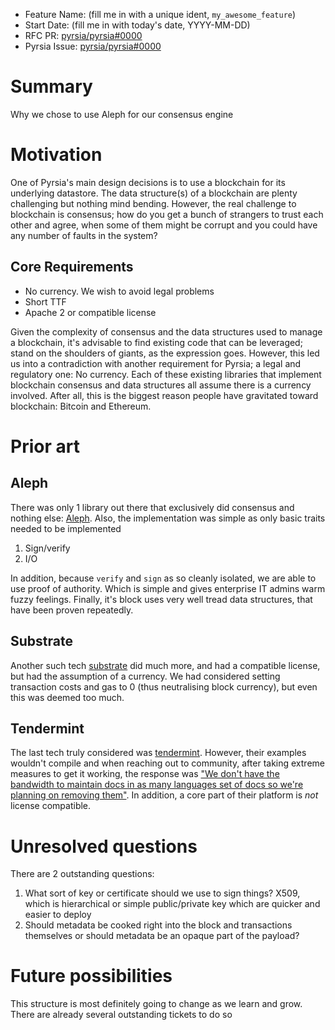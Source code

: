 - Feature Name: (fill me in with a unique ident, `my_awesome_feature`)
- Start Date: (fill me in with today's date, YYYY-MM-DD)
- RFC PR: [pyrsia/pyrsia#0000](https://github.com/pyrsia/pyrsia/pull/0000)
- Pyrsia Issue: [pyrsia/pyrsia#0000](https://github.com/pyrsia/pyrsia/issues/0000)

# Summary

Why we chose to use Aleph for our consensus engine

# Motivation

One of Pyrsia's main design decisions is to use a blockchain for its underlying datastore. The data structure(s) of a
blockchain are plenty challenging but nothing mind bending. However, the real challenge to blockchain is consensus;
how do you get a bunch of strangers to trust each other and agree, when some of them might be corrupt and you could
have any number of faults in the system?

## Core Requirements
- No currency. We wish to avoid legal problems
- Short TTF
- Apache 2 or compatible license

Given the complexity of consensus and the data structures used to manage a blockchain, it's advisable to find existing
code that can be leveraged; stand on the shoulders of giants, as the expression goes. However, this led us into a
contradiction with another requirement for Pyrsia; a legal and regulatory one: No currency. Each of these existing
libraries that implement blockchain consensus and data structures all assume there is a currency involved. After all,
this is the biggest reason people have gravitated toward blockchain: Bitcoin and Ethereum.

# Prior art

## Aleph ##

There was only 1 library out there that exclusively did consensus and nothing else: [Aleph](https://github.com/aleph-zero-foundation/AlephBFT).
Also, the implementation was simple as only basic traits needed to be implemented
1. Sign/verify
2. I/O

In addition, because `verify` and `sign` as so cleanly isolated, we are able to use proof of authority. Which is simple and gives enterprise IT admins warm fuzzy feelings.
Finally, it's block uses very well tread data structures, that have been proven repeatedly.

## Substrate ##
Another such tech [substrate](https://substrate.io/) did much more, and had a compatible license, but had the
assumption of a currency. We had considered setting transaction costs and gas to 0 (thus neutralising block currency), but even this was deemed too much.

## Tendermint ##
The last tech truly considered was [tendermint](https://tendermint.com/). However, their examples wouldn't compile and
when reaching out to community, after taking extreme measures to get it working, the response was ["We don't have the
bandwidth to maintain docs in as many languages set of docs so we're planning on removing them"](https://github.com/tendermint/tendermint/issues/7743#issuecomment-1028025629).
In addition, a core part of their platform is _not_ license compatible.

# Unresolved questions

There are 2 outstanding questions:
1. What sort of key or certificate should we use to sign things? X509, which is hierarchical or simple public/private key which are quicker and easier to deploy
2. Should metadata be cooked right into the block and transactions themselves or should metadata be an opaque part of the payload?

# Future possibilities

This structure is most definitely going to change as we learn and grow. There are already several outstanding tickets to do so
